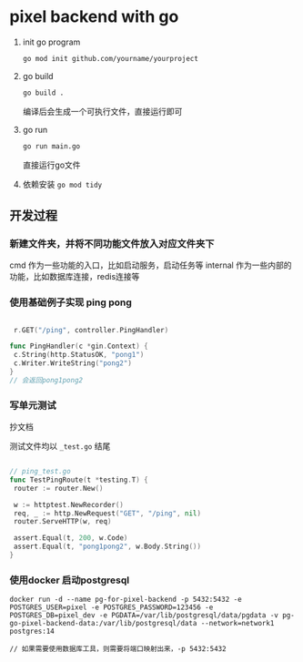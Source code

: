 # pixel backend with go

1. init go program

   ```bash
   go mod init github.com/yourname/yourproject
   ```

2. go build

   ```bash
   go build .
   ```

     编译后会生成一个可执行文件，直接运行即可

3. go run

   ```bash
   go run main.go
   ```

     直接运行go文件

4. 依赖安装 `go mod tidy`

## 开发过程

### 新建文件夹，并将不同功能文件放入对应文件夹下

   cmd 作为一些功能的入口，比如启动服务，启动任务等
   internal 作为一些内部的功能，比如数据库连接，redis连接等

### 使用基础例子实现 ping pong

```go

 r.GET("/ping", controller.PingHandler)

func PingHandler(c *gin.Context) {
 c.String(http.StatusOK, "pong1")
 c.Writer.WriteString("pong2")
}
// 会返回pong1pong2
```

### 写单元测试

抄文档

测试文件均以 `_test.go` 结尾

```go

// ping_test.go
func TestPingRoute(t *testing.T) {
 router := router.New()

 w := httptest.NewRecorder()
 req, _ := http.NewRequest("GET", "/ping", nil)
 router.ServeHTTP(w, req)

 assert.Equal(t, 200, w.Code)
 assert.Equal(t, "pong1pong2", w.Body.String())
}
```

### 使用docker 启动postgresql

```
docker run -d --name pg-for-pixel-backend -p 5432:5432 -e POSTGRES_USER=pixel -e POSTGRES_PASSWORD=123456 -e POSTGRES_DB=pixel_dev -e PGDATA=/var/lib/postgresql/data/pgdata -v pg-go-pixel-backend-data:/var/lib/postgresql/data --network=network1 postgres:14

// 如果需要使用数据库工具，则需要将端口映射出来，-p 5432:5432
```
